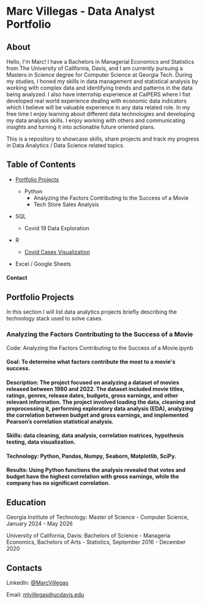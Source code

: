 # Marc Villegas - Data Analyst Portfolio

## About
Hello, I'm Marc! I have a Bachelors in Managerial Economics and Statistics from The University of California, Davis, and I am currently pursuing a Masters in Science degree for Computer Science at Georgia Tech. During my studies, I honed my skills in data management and statistical analysis by working with complex data and identifying trends and patterns in the data being analyzed.
I also have internship experience at CalPERS where I fist developed real world experience dealing with economic data indicators which I believe will be valuable experience in any data related role.
In my free time I enjoy learning about different data technologies and developing my data analysis skills. I enjoy working with others and communicating insights and turning it into actionable future oriented plans.

This is a repository to showcase skills, share projects and track my progress in Data Analytics / Data Science related topics.

## Table of Contents

- [Portfolio Projects](Portfolio%20Projects)
  - Python
    - Analyzing the Factors Contributing to the Success of a Movie
    - Tech Store Sales Analysis

- SQL
  - Covid 19 Data Exploration


- R
  - [Covid Cases Visualization](CovidVisualizationProj)

- Excel / Google Sheets

#### Contact

## Portfolio Projects

In this section I will list data analytics projects briefly describing the technology stack used to solve cases.

### Analyzing the Factors Contributing to the Success of a Movie
Code: Analyzing the Factors Contributing to the Success of a Movie.ipynb

#### Goal: To determine what factors contribute the most to a movie's success.

#### Description: The project focused on analyzing a dataset of movies released between 1980 and 2022. The dataset included movie titles, ratings, genres, release dates, budgets, gross earnings, and other relevant information. The project involved loading the data, cleaning and preprocessing it, performing exploratory data analysis (EDA), analyzing the correlation between budget and gross earnings, and implemented Pearson’s correlation statistical analysis.

#### Skills: data cleaning, data analysis, correlation matrices, hypothesis testing, data visualization.

#### Technology: Python, Pandas, Numpy, Seaborn, Matplotlib, SciPy.

#### Results: Using Python functions the analysis revealed that votes and budget have the highest correlation with gross earnings, while the company has no significant correlation.


## Education
Georgia Institute of Technology: Master of Science - Computer Science, January 2024 - May 2026

University of California, Davis: Bachelors of Science - Manageria Economics, Bachelors of Arts - Statistics, September 2016 - December 2020

## Contacts
LinkedIn: [@MarcVillegas](https://www.linkedin.com/in/marc-villegas-abaa4b129)

Email: mlvillegas@ucdavis.edu
